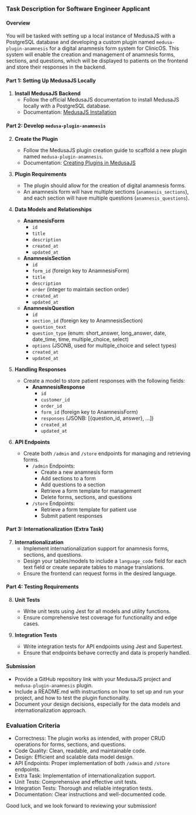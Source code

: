 ### Task Description for Software Engineer Applicant

#### Overview
You will be tasked with setting up a local instance of MedusaJS with a PostgreSQL database and developing a custom plugin named `medusa-plugin-anamnesis` for a digital anamnesis form system for ClinicOS. This system will enable the creation and management of anamnesis forms, sections, and questions, which will be displayed to patients on the frontend and store their responses in the backend.

#### Part 1: Setting Up MedusaJS Locally
1. **Install MedusaJS Backend**
   - Follow the official MedusaJS documentation to install MedusaJS locally with a PostgreSQL database.
   - Documentation: [MedusaJS Installation](https://docs.medusajs.com/development/backend/install)

#### Part 2: Develop `medusa-plugin-anamnesis`
2. **Create the Plugin**
   - Follow the MedusaJS plugin creation guide to scaffold a new plugin named `medusa-plugin-anamnesis`.
   - Documentation: [Creating Plugins in MedusaJS](https://docs.medusajs.com/development/plugins/create)

3. **Plugin Requirements**
   - The plugin should allow for the creation of digital anamnesis forms.
   - An anamnesis form will have multiple sections (`anamnesis_sections`), and each section will have multiple questions (`anamnesis_questions`).

4. **Data Models and Relationships**
   - **AnamnesisForm**
     - `id`
     - `title`
     - `description`
     - `created_at`
     - `updated_at`
   - **AnamnesisSection**
     - `id`
     - `form_id` (foreign key to AnamnesisForm)
     - `title`
     - `description`
     - `order` (integer to maintain section order)
     - `created_at`
     - `updated_at`
   - **AnamnesisQuestion**
     - `id`
     - `section_id` (foreign key to AnamnesisSection)
     - `question_text`
     - `question_type` (enum: short_answer, long_answer, date, date_time, time, multiple_choice, select)
     - `options` (JSONB, used for multiple_choice and select types)
     - `created_at`
     - `updated_at`

5. **Handling Responses**
   - Create a model to store patient responses with the following fields:
     - **AnamnesisResponse**
       - `id`
       - `customer_id`
       - `order_id`
       - `form_id` (foreign key to AnamnesisForm)
       - `responses` (JSONB: [{question_id, answer}, ...])
       - `created_at`
       - `updated_at`

6. **API Endpoints**
   - Create both `/admin` and `/store` endpoints for managing and retrieving forms.
     - `/admin` Endpoints:
       - Create a new anamnesis form
       - Add sections to a form
       - Add questions to a section
       - Retrieve a form template for management
       - Delete forms, sections, and questions
     - `/store` Endpoints:
       - Retrieve a form template for patient use
       - Submit patient responses

#### Part 3: Internationalization (Extra Task)
7. **Internationalization**
   - Implement internationalization support for anamnesis forms, sections, and questions.
   - Design your tables/models to include a `language_code` field for each text field or create separate tables to manage translations.
   - Ensure the frontend can request forms in the desired language.

#### Part 4: Testing Requirements
8. **Unit Tests**
   - Write unit tests using Jest for all models and utility functions.
   - Ensure comprehensive test coverage for functionality and edge cases.

9. **Integration Tests**
   - Write integration tests for API endpoints using Jest and Supertest.
   - Ensure that endpoints behave correctly and data is properly handled.

#### Submission
- Provide a GitHub repository link with your MedusaJS project and `medusa-plugin-anamnesis` plugin.
- Include a README.md with instructions on how to set up and run your project, and how to test the plugin functionality.
- Document your design decisions, especially for the data models and internationalization approach.

### Evaluation Criteria
- Correctness: The plugin works as intended, with proper CRUD operations for forms, sections, and questions.
- Code Quality: Clean, readable, and maintainable code.
- Design: Efficient and scalable data model design.
- API Endpoints: Proper implementation of both `/admin` and `/store` endpoints.
- Extra Task: Implementation of internationalization support.
- Unit Tests: Comprehensive and effective unit tests.
- Integration Tests: Thorough and reliable integration tests.
- Documentation: Clear instructions and well-documented code.

Good luck, and we look forward to reviewing your submission!
